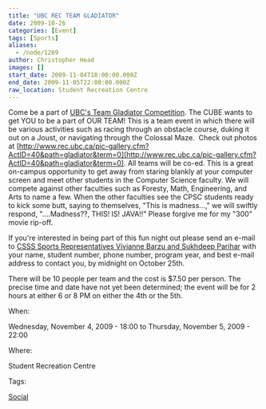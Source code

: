 ```yaml
---
title: "UBC REC TEAM GLADIATOR"
date: 2009-10-26
categories: [Event]
tags: [Sports]
aliases:
  - /node/1269
author: Christopher Head
images: []
start_date: 2009-11-04T18:00:00.000Z
end_date: 2009-11-05T22:00:00.000Z
raw_location: Student Recreation Centre
---
```


Come be a part of [UBC's Team Gladiator Competition](http://www.rec.ubc.ca/events/gladiator/). The CUBE wants to get YOU to be a part of OUR TEAM! This is a team event in which there will be various activities such as racing through an obstacle course, duking it out on a Joust, or navigating through the Colossal Maze.  Check out photos at [http://www.rec.ubc.ca/pic-gallery.cfm?ActID=40&path=gladiator&term=0](http://www.rec.ubc.ca/pic-gallery.cfm?ActID=40&path=gladiator&term=0). All teams will be co-ed. This is a great on-campus opportunity to get away from staring blankly at your computer screen and meet other students in the Computer Science faculty. We will compete against other faculties such as Foresty, Math, Engineering, and Arts to name a few. When the other faculties see the CPSC students ready to kick some butt, saying to themselves, "This is madness...," we will swiftly respond, "....Madness??, THIS! IS! JAVA!!" Please forgive me for my "300" movie rip-off.

If you're interested in being part of this fun night out please send an e-mail to [CSSS Sports Representatives Vivianne Barzu and Sukhdeep Parihar](/cdn-cgi/l/email-protection#94e7e4fbe6e0e7d4e0fcf1f7e1f6f1baf7f5) with your name, student number, phone number, program year, and best e-mail address to contact you, by midnight on October 25th.

There will be 10 people per team and the cost is $7.50 per person. The precise time and date have not yet been determined; the event will be for 2 hours at either 6 or 8 PM on either the 4th or the 5th.

When: 

Wednesday, November 4, 2009 - 18:00 to Thursday, November 5, 2009 - 22:00

Where: 

Student Recreation Centre

Tags: 

[Social](/social)
